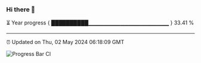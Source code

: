 ### Hi there 👋

⏳ Year progress { ██████████▁▁▁▁▁▁▁▁▁▁▁▁▁▁▁▁▁▁▁▁ } 33.41 %

---

⏰ Updated on Thu, 02 May 2024 06:18:09 GMT

![Progress Bar CI](https://github.com/liununu/liununu/workflows/Progress%20Bar%20CI/badge.svg)

